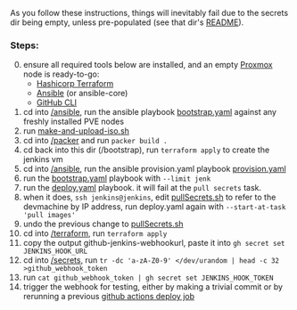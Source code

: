 As you follow these instructions, things will inevitably fail due to the secrets dir being empty, unless pre-populated (see that dir's [README](/secrets/README.md)).

### Steps:
0. ensure all required tools below are installed, and an empty [Proxmox](https://www.proxmox.com/en/downloads/proxmox-virtual-environment/iso) node is ready-to-go:
    * [Hashicorp Terraform](https://developer.hashicorp.com/terraform/install#linux)
    * [Ansible](https://docs.ansible.com/ansible/latest/installation_guide/intro_installation.html#installing-and-upgrading-ansible-with-pipx) (or ansible-core)
    * [GitHub CLI](https://github.com/cli/cli/blob/trunk/docs/install_linux.md#official-sources)
1. cd into [/ansible](/ansible), run the ansible playbook [bootstrap.yaml](/ansible/playbooks/bootstrap.yaml) against any freshly installed PVE nodes
2. run [make-and-upload-iso.sh](./make-and-upload-iso.sh)
3. cd into [/packer](/packer) and run `packer build .`
4. cd back into this dir (/bootstrap), run `terraform apply` to create the jenkins vm
5. cd into [/ansible](/ansible), run the ansible provision.yaml playbook [provision.yaml](/ansible/playbooks/provision.yaml)
6. run the [bootstrap.yaml](/ansible/playbooks/bootstrap.yaml) playbook with `--limit jenk`
7. run the [deploy.yaml](/ansible/playbooks/deploy.yaml) playbook. it will fail at the `pull secrets` task.
8. when it does, `ssh jenkins@jenkins`, edit [pullSecrets.sh](/scripts/pullSecrets.sh) to refer to the devmachine by IP address, run deploy.yaml again with `--start-at-task 'pull images'`
9. undo the previous change to [pullSecrets.sh](/scripts/pullSecrets.sh)
10. cd into [/terraform](/terraform/), run `terraform apply`
11. copy the output github-jenkins-webhookurl, paste it into `gh secret set JENKINS_HOOK_URL`
12. cd into [/secrets](/secrets), run `tr -dc 'a-zA-Z0-9' </dev/urandom | head -c 32 >github_webhook_token`
13. run `cat github_webhook_token | gh secret set JENKINS_HOOK_TOKEN`
14. trigger the webhook for testing, either by making a trivial commit or by rerunning a previous [github actions deploy job](/.github/workflows/main.yaml)